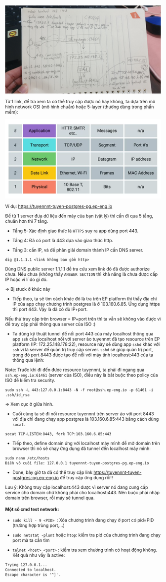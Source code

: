 ![](/assets/images/diagram-network.jpg)
 
Từ 1 link, để tra xem ta có thể truy cập được nó hay không, ta dựa trên mô hình network OSI (mô hình chuẩn) hoặc 5-layer (thường dùng trong phần mềm):
 
 
  ![](/assets/images/five-layer-network.png)
 
 
 Ví dụ: https://tuyennnt-tuyen-postgres-pg.ep-eng.io
 
 Để từ 1 server đưa dữ liệu đến máy của bạn (vật lý) thì cần đi qua 5 tầng, chuẩn hơn thì 7 tầng.
 
 
 * Tầng 5: Xác định giao thức là ``HTTPS`` suy ra app dùng port 443.
 * Tầng 4: Đã có port là 443 dựa vào giao thức http.
 
* Tầng 3: cần IP, và để phân giải domain thành IP cần DNS server.
```
dig @1.1.1.1 <link không bao gồm http>
```
Dùng DNS public server 1.1.1.1 để tra cứu xem link đó đã được authorize chưa. 
Nếu chưa (không thấy ``ANSWER SECTION`` thì khả năng là chưa được cấp IP hoặc vì lí do gì đó.

=> Bị stuck ở khúc này

* Tiếp theo, ta sẽ tìm cách khác đó là tra trên EP platform thì thấy địa chỉ IP của app chạy chương trình postgres là ở 103.160.6.85. Ứng dụng https thì port 443. Vậy là đã có đủ IP+port.

Nếu thử truy cập trên browser = IP+port trên thì ta vẫn sẽ không vào được vì để truy cập phải thông qua server của ISO :) 

* Ta dùng kỹ thuật tunnel để nối port 443 của máy localhost thông qua app ``ssh`` của localhost nối với server ảo tuyennnt đã tạo resource trên EP platform (IP: 172.25.148.178:22), resource này sẽ dùng app ``sshd`` khác với ``ssh`` vì là server để quản trị truy cập server.
``sshd`` sẽ giúp quản trị port, trong đó port 8443 được tạo để nối với máy tính localhost:443 của ta thông qua lệnh:

Note: Trước khi đi đến được resource tuyennnt, ta phải đi ngang qua ``ssh.ep-eng.io:61461`` (server của ISO), điều này là bắt buộc theo policy của ISO để kiểm tra security.

```
sudo ssh -L 443:127.0.0.1:8443 -N -f root@ssh.ep-eng.io -p 61461 -i .ssh/id_rsa
```
=> Xem cục ở giữa hình.

* Cuối cùng ta sẽ đi nối resource tuyennnt trên server ảo với port 8443 với địa chỉ đang chạy app postgres là 103.160.6.85:443 bằng cách dùng ``socat``.

```
socat TCP-LISTEN:8443, fork TCP:103.160.6.85:443
```

* Tiếp theo, define domain ứng với localhost máy mình để mở domain trên browser thì nó sẽ chạy ứng dụng đã tunnel đến localhost máy mình:
```
sudo nano /etc/hosts
Điền vô cuối file: 127.0.0.1 tuyennnt-tuyen-postgres-pg.ep-eng.io
```


* Done, bây giờ ta đã có thể truy cập link https://tuyennnt-tuyen-postgres-pg.ep-eng.io để truy cập ứng dụng rồi!!

Lưu ý: Không truy cập localhost:443 được vì server nó đang cung cấp service cho domain chứ không phải cho localhost:443. Nên buộc phải nhập domain trên browser, rồi máy sẽ tunnel qua.


#### Một số cmd test network:

* ``sudo kill - 9 <PID> ``: Xóa chương trình đang chạy ở port có pid=PID (trường hợp trùng port,...)
 
* ``sudo netstat -plunt`` hoặc ``htop``: kiểm tra pid của chương trình đang chạy port mà ta cần tìm

* ``telnet <host> <port>`` : kiểm tra xem chương trình có hoạt động không.
Kết quả như vầy là active: 
```
Trying 127.0.0.1...
Connected to localhost.
Escape character is '^]'.
```





